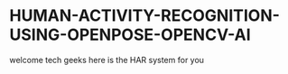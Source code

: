 # HUMAN-ACTIVITY-RECOGNITION-USING-OPENPOSE-OPENCV-AI
welcome tech geeks here is the HAR system for you 
